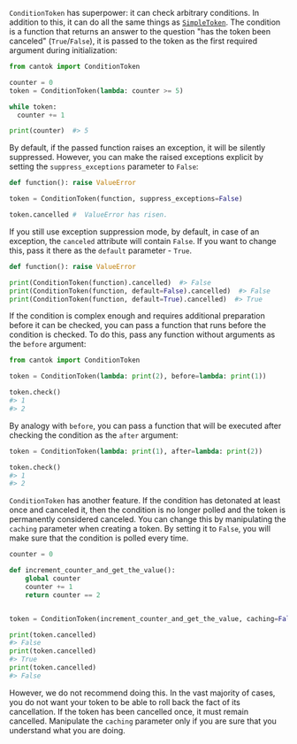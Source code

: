 `ConditionToken` has superpower: it can check arbitrary conditions. In addition to this, it can do all the same things as [`SimpleToken`](../types_of_tokens/SimpleToken.md). The condition is a function that returns an answer to the question "has the token been canceled" (`True`/`False`), it is passed to the token as the first required argument during initialization:

```python
from cantok import ConditionToken

counter = 0
token = ConditionToken(lambda: counter >= 5)

while token:
  counter += 1

print(counter)  #> 5
```

By default, if the passed function raises an exception, it will be silently suppressed. However, you can make the raised exceptions explicit by setting the `suppress_exceptions` parameter to `False`:

```python
def function(): raise ValueError

token = ConditionToken(function, suppress_exceptions=False)

token.cancelled #  ValueError has risen.
```

If you still use exception suppression mode, by default, in case of an exception, the `canceled` attribute will contain `False`. If you want to change this, pass it there as the `default` parameter - `True`.

```python
def function(): raise ValueError

print(ConditionToken(function).cancelled)  #> False
print(ConditionToken(function, default=False).cancelled)  #> False
print(ConditionToken(function, default=True).cancelled)  #> True
```

If the condition is complex enough and requires additional preparation before it can be checked, you can pass a function that runs before the condition is checked. To do this, pass any function without arguments as the `before` argument:

```python
from cantok import ConditionToken

token = ConditionToken(lambda: print(2), before=lambda: print(1))

token.check()
#> 1
#> 2
```

By analogy with `before`, you can pass a function that will be executed after checking the condition as the `after` argument:

```python
token = ConditionToken(lambda: print(1), after=lambda: print(2))

token.check()
#> 1
#> 2
```

`ConditionToken` has another feature. If the condition has detonated at least once and canceled it, then the condition is no longer polled and the token is permanently considered canceled. You can change this by manipulating the `caching` parameter when creating a token. By setting it to `False`, you will make sure that the condition is polled every time.

```python
counter = 0

def increment_counter_and_get_the_value():
    global counter
    counter += 1
    return counter == 2


token = ConditionToken(increment_counter_and_get_the_value, caching=False)

print(token.cancelled)
#> False
print(token.cancelled)
#> True
print(token.cancelled)
#> False
```

However, we do not recommend doing this. In the vast majority of cases, you do not want your token to be able to roll back the fact of its cancellation. If the token has been cancelled once, it must remain cancelled. Manipulate the `caching` parameter only if you are sure that you understand what you are doing.
